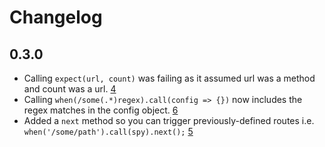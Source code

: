 # Changelog

## 0.3.0
- Calling `expect(url, count)` was failing as it assumed url was a method and count was a url. [4](https://github.com/jackmellis/mock-http/issues/4)
- Calling `when(/some(.*)regex).call(config => {})` now includes the regex matches in the config object. [6](https://github.com/jackmellis/mock-http/issues/6)
- Added a `next` method so you can trigger previously-defined routes i.e. `when('/some/path').call(spy).next();` [5](https://github.com/jackmellis/mock-http/issues/5)
